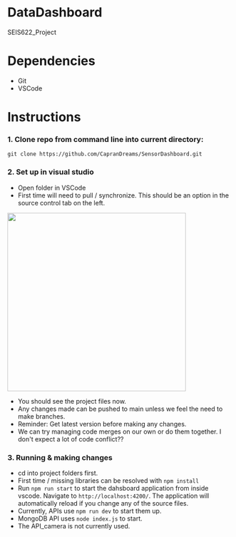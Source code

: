 # DataDashboard

SEIS622_Project

# Dependencies
- Git
- VSCode

# Instructions

### 1. Clone repo from command line into current directory:
   ```
   git clone https://github.com/CapranDreams/SensorDashboard.git
   ```
### 2. Set up in visual studio
   - Open folder in VSCode
   - First time will need to pull / synchronize. This should be an option in the source control tab on the left.

  <img src="https://github.com/CapranDreams/SensorDashboard/assets/6502745/c4e6d4b6-9026-4b0a-a25a-718eda5300f6" height="400">

   - You should see the project files now.
   - Any changes made can be pushed to main unless we feel the need to make branches.
   - Reminder: Get latest version before making any changes.
   - We can try managing code merges on our own or do them together. I don't expect a lot of code conflict??
  
### 3. Running & making changes
   - cd into project folders first.
   - First time / missing libraries can be resolved with `npm install`
   - Run `npm run start` to start the dahsboard application from inside vscode. Navigate to `http://localhost:4200/`. The application will automatically reload if you change any of the source files.
   - Currently, APIs use `npm run dev` to start them up.
   - MongoDB API uses `node index.js` to start.
   - The API_camera is not currently used.
